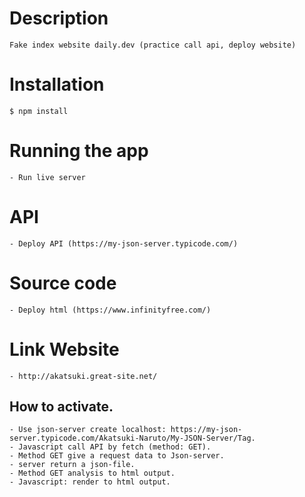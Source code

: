 # Description
    Fake index website daily.dev (practice call api, deploy website)

# Installation
    $ npm install

# Running the app
    - Run live server

# API
    - Deploy API (https://my-json-server.typicode.com/)

# Source code
    - Deploy html (https://www.infinityfree.com/)

# Link Website
    - http://akatsuki.great-site.net/



## How to activate.

    - Use json-server create localhost: https://my-json-server.typicode.com/Akatsuki-Naruto/My-JSON-Server/Tag.
    - Javascript call API by fetch (method: GET).
    - Method GET give a request data to Json-server.
    - server return a json-file.
    - Method GET analysis to html output.
    - Javascript: render to html output.
